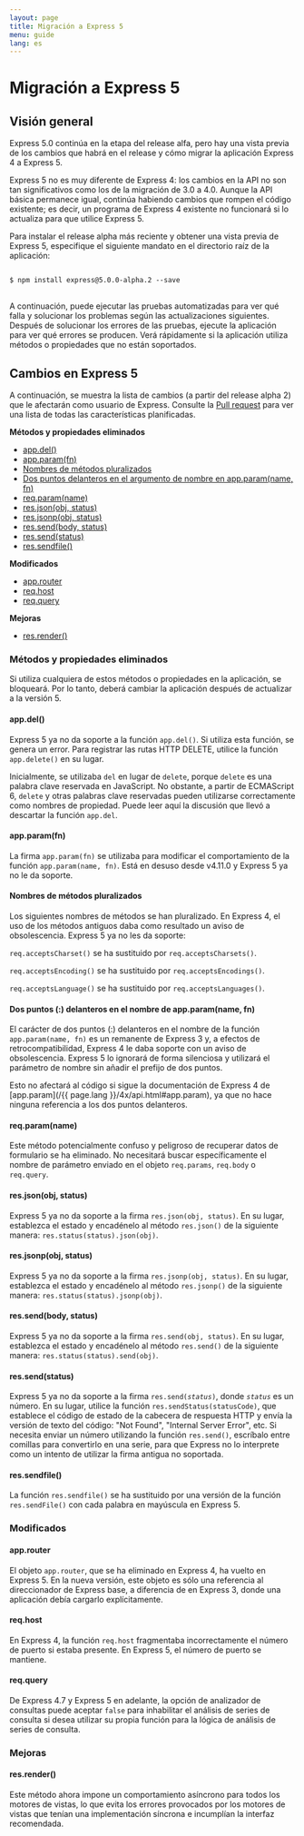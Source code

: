 ```yaml
---
layout: page
title: Migración a Express 5
menu: guide
lang: es
---
```


# Migración a Express 5

<h2 id="overview">Visión general</h2>

Express 5.0 continúa en la etapa del release alfa, pero hay una vista previa de los cambios que habrá en el release y cómo migrar la aplicación Express 4 a Express 5.

Express 5 no es muy diferente de Express 4: los cambios en la API no son tan significativos como los de la migración de 3.0 a 4.0.  Aunque la API básica permanece igual, continúa habiendo cambios que rompen el código existente; es decir, un programa de Express 4 existente no funcionará si lo actualiza para que utilice Express 5.

Para instalar el release alpha más reciente y obtener una vista previa de Express 5, especifique el siguiente mandato en el directorio raíz de la aplicación:

<pre>
<code class="language-sh" translate="no">
$ npm install express@5.0.0-alpha.2 --save
</code>
</pre>

A continuación, puede ejecutar las pruebas automatizadas para ver qué falla y solucionar los problemas según las actualizaciones siguientes. Después de solucionar los errores de las pruebas, ejecute la aplicación para ver qué errores se producen. Verá rápidamente si la aplicación utiliza métodos o propiedades que no están soportados.

<h2 id="changes">Cambios en Express 5</h2>

A continuación, se muestra la lista de cambios (a partir del release alpha 2) que le afectarán como usuario de Express.
Consulte la [Pull request](https://github.com/strongloop/express/pull/2237) para ver una lista de todas las características planificadas.

**Métodos y propiedades eliminados**

<ul class="doclist">
  <li><a href="#app.del">app.del()</a></li>
  <li><a href="#app.param">app.param(fn)</a></li>
  <li><a href="#plural">Nombres de métodos pluralizados</a></li>
  <li><a href="#leading">Dos puntos delanteros en el argumento de nombre en app.param(name, fn)</a></li>
  <li><a href="#req.param">req.param(name)</a></li>
  <li><a href="#res.json">res.json(obj, status)</a></li>
  <li><a href="#res.jsonp">res.jsonp(obj, status)</a></li>
  <li><a href="#res.send.body">res.send(body, status)</a></li>
  <li><a href="#res.send.status">res.send(status)</a></li>
  <li><a href="#res.sendfile">res.sendfile()</a></li>
</ul>

**Modificados**

<ul class="doclist">
  <li><a href="#app.router">app.router</a></li>
  <li><a href="#req.host">req.host</a></li>
  <li><a href="#req.query">req.query</a></li>
</ul>

**Mejoras**

<ul class="doclist">
  <li><a href="#res.render">res.render()</a></li>
</ul>

<h3>Métodos y propiedades eliminados</h3>

Si utiliza cualquiera de estos métodos o propiedades en la aplicación, se bloqueará. Por lo tanto, deberá cambiar la aplicación después de actualizar a la versión 5.

<h4 id="app.del">app.del()</h4>

Express 5 ya no da soporte a la función `app.del()`. Si utiliza esta función, se genera un error. Para registrar las rutas HTTP DELETE, utilice la función `app.delete()` en su lugar.

Inicialmente, se utilizaba `del` en lugar de `delete`, porque `delete` es una palabra clave reservada en JavaScript. No obstante, a partir de ECMAScript 6, `delete` y otras palabras clave reservadas pueden utilizarse correctamente como nombres de propiedad. Puede leer aquí la discusión que llevó a descartar la función `app.del`.

<h4 id="app.param">app.param(fn)</h4>

La firma `app.param(fn)` se utilizaba para modificar el comportamiento de la función `app.param(name, fn)`. Está en desuso desde v4.11.0 y Express 5 ya no le da soporte.

<h4 id="plural">Nombres de métodos pluralizados</h4>

Los siguientes nombres de métodos se han pluralizado. En Express 4, el uso de los métodos antiguos daba como resultado un aviso de obsolescencia.  Express 5 ya no les da soporte:

`req.acceptsCharset()` se ha sustituido por `req.acceptsCharsets()`.

`req.acceptsEncoding()` se ha sustituido por `req.acceptsEncodings()`.

`req.acceptsLanguage()` se ha sustituido por `req.acceptsLanguages()`.

<h4 id="leading">Dos puntos (:) delanteros en el nombre de app.param(name, fn)</h4>

El carácter de dos puntos (:) delanteros en el nombre de la función `app.param(name, fn)` es un remanente de Express 3 y, a efectos de retrocompatibilidad, Express 4 le daba soporte con un aviso de obsolescencia. Express 5 lo ignorará de forma silenciosa y utilizará el parámetro de nombre sin añadir el prefijo de dos puntos.

Esto no afectará al código si sigue la documentación de Express 4 de [app.param](/{{ page.lang }}/4x/api.html#app.param), ya que no hace ninguna referencia a los dos puntos delanteros.

<h4 id="req.param">req.param(name)</h4>

Este método potencialmente confuso y peligroso de recuperar datos de formulario se ha eliminado. No necesitará buscar específicamente el nombre de parámetro enviado en el objeto `req.params`, `req.body` o `req.query`.

<h4 id="res.json">res.json(obj, status)</h4>

Express 5 ya no da soporte a la firma `res.json(obj, status)`. En su lugar, establezca el estado y encadénelo al método `res.json()` de la siguiente manera: `res.status(status).json(obj)`.

<h4 id="res.jsonp">res.jsonp(obj, status)</h4>

Express 5 ya no da soporte a la firma `res.jsonp(obj, status)`. En su lugar, establezca el estado y encadénelo al método `res.jsonp()` de la siguiente manera: `res.status(status).jsonp(obj)`.

<h4 id="res.send.body">res.send(body, status)</h4>

Express 5 ya no da soporte a la firma `res.send(obj, status)`. En su lugar, establezca el estado y encadénelo al método `res.send()` de la siguiente manera: `res.status(status).send(obj)`.

<h4 id="res.send.status">res.send(status)</h4>

Express 5 ya no da soporte a la firma <code>res.send(<em>status</em>)</code>, donde *`status`* es un número. En su lugar, utilice la función `res.sendStatus(statusCode)`, que establece el código de estado de la cabecera de respuesta HTTP y envía la versión de texto del código: "Not Found", "Internal Server Error", etc.
Si necesita enviar un número utilizando la función `res.send()`, escríbalo entre comillas para convertirlo en una serie, para que Express no lo interprete como un intento de utilizar la firma antigua no soportada.

<h4 id="res.sendfile">res.sendfile()</h4>

La función `res.sendfile()` se ha sustituido por una versión de la función `res.sendFile()` con cada palabra en mayúscula en Express 5.

<h3>Modificados</h3>

<h4 id="app.router">app.router</h4>

El objeto `app.router`, que se ha eliminado en Express 4, ha vuelto en Express 5. En la nueva versión, este objeto es sólo una referencia al direccionador de Express base, a diferencia de en Express 3, donde una aplicación debía cargarlo explícitamente.

<h4 id="req.host">req.host</h4>

En Express 4, la función `req.host` fragmentaba incorrectamente el número de puerto si estaba presente. En Express 5, el número de puerto se mantiene.

<h4 id="req.query">req.query</h4>

De Express 4.7 y Express 5 en adelante, la opción de analizador de consultas puede aceptar `false` para inhabilitar el análisis de series de consulta si desea utilizar su propia función para la lógica de análisis de series de consulta.

<h3>Mejoras</h3>

<h4 id="res.render">res.render()</h4>

Este método ahora impone un comportamiento asíncrono para todos los motores de vistas, lo que evita los errores provocados por los motores de vistas que tenían una implementación síncrona e incumplían la interfaz recomendada.
